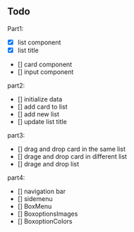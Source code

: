 ## Todo

Part1:

- [x] list component
- [x] list title
- [] card component
- [] input component

part2:

- [] initialize data
- [] add card to list
- [] add new list
- [] update list title

part3:

- [] drag and drop card in the same list
- [] drage and drop card in different list
- [] drage and drop list

part4:

- [] navigation bar
- [] sidemenu
- [] BoxMenu
- [] BoxoptionsImages
- [] BoxoptionColors
